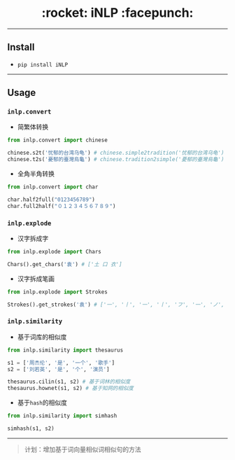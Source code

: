 <h1 align = "center">:rocket: iNLP :facepunch:</h1>

---


## Install
- `pip install iNLP`
---


## Usage
### **`inlp.convert`**
- 简繁体转换
```python
from inlp.convert import chinese

chinese.s2t('忧郁的台湾乌龟') # chinese.simple2tradition('忧郁的台湾乌龟')
chinese.t2s('憂郁的臺灣烏龜') # chinese.tradition2simple('憂郁的臺灣烏龜')
```

- 全角半角转换
```python
from inlp.convert import char

char.half2full("0123456789")
char.full2half("０１２３４５６７８９")
```

### **`inlp.explode`**
- 汉字拆成字
```python
from inlp.explode import Chars

Chars().get_chars('袁') # ['土 口 衣']
```

- 汉字拆成笔画
```python
from inlp.explode import Strokes

Strokes().get_strokes('袁') # ['一', '丨', '一', '丨', 'フ', '一', 'ノ', 'フ', 'ノ', '丶']
```


### **`inlp.similarity`**
- 基于词库的相似度
```python
from inlp.similarity import thesaurus

s1 = ['周杰伦', '是', '一个', '歌手']
s2 = ['刘若英', '是', '个', '演员']

thesaurus.cilin(s1, s2) # 基于词林的相似度
thesaurus.hownet(s1, s2) # 基于知网的相似度
```
- 基于`hash`的相似度
```python
from inlp.similarity import simhash

simhash(s1, s2)
```

---
> 计划：增加基于词向量相似词相似句的方法
